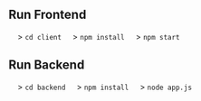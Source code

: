 ## Run Frontend
&nbsp;&nbsp;&nbsp;&nbsp;> <code>cd client</code>
&nbsp;&nbsp;&nbsp;&nbsp;> <code>npm install</code>
&nbsp;&nbsp;&nbsp;&nbsp;> <code>npm start</code>       

## Run Backend
&nbsp;&nbsp;&nbsp;&nbsp;> <code>cd backend</code>
&nbsp;&nbsp;&nbsp;&nbsp;> <code>npm install</code>
&nbsp;&nbsp;&nbsp;&nbsp;> <code>node app.js</code>       

<br/>

<div style="text-align:center;">
